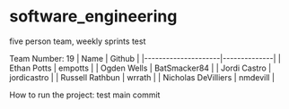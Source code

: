 # software_engineering
five person team, weekly sprints
test

Team Number: 19 
| Name                | Github       |
|---------------------|--------------|
| Ethan Potts         | empotts      |
| Ogden Wells         | BatSmacker84 |
| Jordi Castro        | jordicastro  |
| Russell Rathbun     | wrrath       |
| Nicholas DeVilliers | nmdevill     |



How to run the project: 
test main commit
